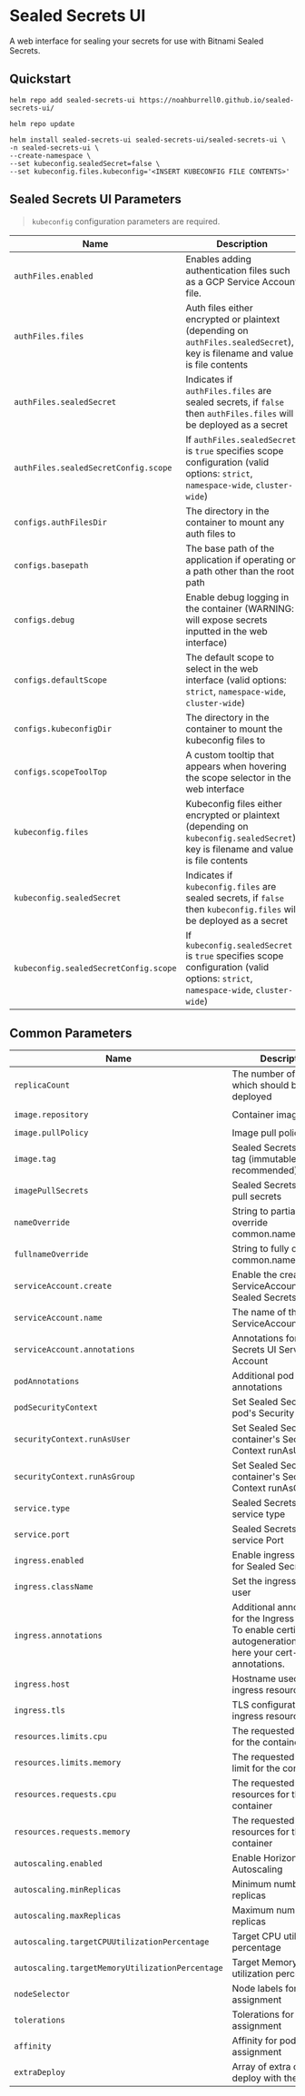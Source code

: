 # Sealed Secrets UI

A web interface for sealing your secrets for use with Bitnami Sealed Secrets.

## Quickstart
```
helm repo add sealed-secrets-ui https://noahburrell0.github.io/sealed-secrets-ui/

helm repo update

helm install sealed-secrets-ui sealed-secrets-ui/sealed-secrets-ui \
-n sealed-secrets-ui \
--create-namespace \
--set kubeconfig.sealedSecret=false \
--set kubeconfig.files.kubeconfig='<INSERT KUBECONFIG FILE CONTENTS>'
```

## Sealed Secrets UI Parameters
> `kubeconfig` configuration parameters are required.

|Name|Description|Value|
|-|-|-|
|`authFiles.enabled`|Enables adding authentication files such as a GCP Service Account file.|`false`|
|`authFiles.files`|Auth files either encrypted or plaintext (depending on `authFiles.sealedSecret`), key is filename and value is file contents|`{}`|
|`authFiles.sealedSecret`|Indicates if `authFiles.files` are sealed secrets, if `false` then `authFiles.files` will be deployed as a secret|`true`|
|`authFiles.sealedSecretConfig.scope`|If `authFiles.sealedSecret` is `true` specifies scope configuration (valid options: `strict`, `namespace-wide`, `cluster-wide`)|`""`|
|`configs.authFilesDir`|The directory in the container to mount any auth files to|`/auth`|
|`configs.basepath`|The base path of the application if operating on a path other than the root path|`""`|
|`configs.debug`|Enable debug logging in the container (WARNING: will expose secrets inputted in the web interface)|`False`|
|`configs.defaultScope`|The default scope to select in the web interface (valid options: `strict`, `namespace-wide`, `cluster-wide`)|`strict`|
|`configs.kubeconfigDir`|The directory in the container to mount the kubeconfig files to|`/kubeconfigs`|
|`configs.scopeToolTop`|A custom tooltip that appears when hovering the scope selector in the web interface|`""`|
|`kubeconfig.files`|Kubeconfig files either encrypted or plaintext (depending on `kubeconfig.sealedSecret`), key is filename and value is file contents|`{}`|
|`kubeconfig.sealedSecret`|Indicates if `kubeconfig.files` are sealed secrets, if `false` then `kubeconfig.files` will be deployed as a secret|`true`|
|`kubeconfig.sealedSecretConfig.scope`|If `kubeconfig.sealedSecret` is `true` specifies scope configuration (valid options: `strict`, `namespace-wide`, `cluster-wide`)|`""`|

## Common Parameters
|Name|Description|Value|
|-|-|-|
|`replicaCount`|The number of replicas which should be deployed|`1`|
|`image.repository`|Container image registry|`ghcr.io/noahburrell0/sealed-secrets-ui`|
|`image.pullPolicy`|Image pull policy|`IfNotPresent`|
|`image.tag`|Sealed Secrets UI image tag (immutable tags are recommended)|`""`|
|`imagePullSecrets`|Sealed Secrets UI image pull secrets|`[]`|
|`nameOverride`|String to partially override common.names.fullname|`""`|
|`fullnameOverride`|String to fully override common.names.fullname|`""`|
|`serviceAccount.create`|Enable the creation of a ServiceAccount for Sealed Secrets UI pods|`true`|
|`serviceAccount.name`|The name of the ServiceAccount to use|`""`|
|`serviceAccount.annotations`|Annotations for Sealed Secrets UI Service Account|`{}`|
|`podAnnotations`|Additional pod annotations|`{}`|
|`podSecurityContext`|Set Sealed Secrets UI pod's Security Context|`{}`|
|`securityContext.runAsUser`|Set Sealed Secrets UI container's Security Context runAsUser|`1000`|
|`securityContext.runAsGroup`|Set Sealed Secrets UI container's Security Context runAsGroup|`1000`|
|`service.type`|Sealed Secrets UI service type|`ClusterIP`|
|`service.port`|Sealed Secrets UI service Port|`5000`|
|`ingress.enabled`|Enable ingress resource for Sealed Secrets UI|`true`|
|`ingress.className`|Set the ingress class to user|`""`|
|`ingress.annotations`|Additional annotations for the Ingress resource. To enable certificate autogeneration, place here your cert-manager annotations.|`{}`|
|`ingress.host`|Hostname used for the ingress resource|`example.local`|
|`ingress.tls`|TLS configuration for the ingress resource|`[]`|
|`resources.limits.cpu`|The requested cpu limit for the container|`100m`|
|`resources.limits.memory`|The requested memory limit for the container|`128Mi`|
|`resources.requests.cpu`|The requested cpu resources for the container|`100m`|
|`resources.requests.memory`|The requested memory resources for the container|`128Mi`|
|`autoscaling.enabled`|Enable Horizontal Pod Autoscaling|`false`|
|`autoscaling.minReplicas`|Minimum number of replicas|`1`|
|`autoscaling.maxReplicas`|Maximum number of replicas|`100`|
|`autoscaling.targetCPUUtilizationPercentage`|Target CPU utilization percentage|`50`|
|`autoscaling.targetMemoryUtilizationPercentage`|Target Memory utilization percentage|`80`|
|`nodeSelector`|Node labels for pod assignment|`{}`|
|`tolerations`|Tolerations for pod assignment|`[]`|
|`affinity`|Affinity for pod assignment|`{}`|
|`extraDeploy`|Array of extra objects to deploy with the release|`[]`|